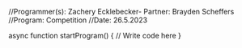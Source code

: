 //Programmer(s): Zachery Ecklebecker- Partner: Brayden Scheffers 
//Program: Competition 
//Date: 26.5.2023 

async function startProgram() {
	// Write code here
}


